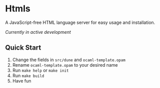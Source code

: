 # Htmls

A JavaScript-free HTML language server for easy usage and installation.

*Currently in active development*

## Quick Start

1. Change the fields in `src/dune` and `ocaml-template.opam`
2. Rename `ocaml-template.opam` to your desired name
3. Run `make help` or `make init`
4. Run `make build`
5. Have fun

